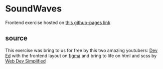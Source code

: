 # SoundWaves
Frontend exercise hosted on [this github-pages link](https://eltonleao.github.io/SoundWaves/)

## source
This exercise was bring to us for free by this two amazing youtubers:
[Dev Ed](https://www.youtube.com/watch?v=FK4YusHIIj0&t=1329s) with the frontend layout on [figma](https://www.figma.com/files/recent) and bring to life on html and scss by [Web Dev Simplified](https://www.youtube.com/watch?v=RZ-Oe4_Ew7g&t=1736s)
